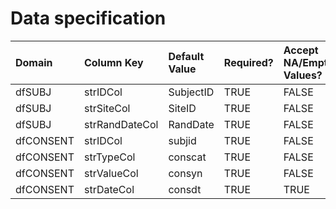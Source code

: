 # Data specification

|**Domain** |**Column Key** |**Default Value** |**Required?** |**Accept NA/Empty Values?** |**Require Unique Values?** |
|:----------|:--------------|:-----------------|:-------------|:---------------------------|:--------------------------|
|dfSUBJ     |strIDCol       |SubjectID         |TRUE          |FALSE                       |TRUE                       |
|dfSUBJ     |strSiteCol     |SiteID            |TRUE          |FALSE                       |FALSE                      |
|dfSUBJ     |strRandDateCol |RandDate          |TRUE          |FALSE                       |FALSE                      |
|dfCONSENT  |strIDCol       |subjid            |TRUE          |FALSE                       |FALSE                      |
|dfCONSENT  |strTypeCol     |conscat           |TRUE          |FALSE                       |FALSE                      |
|dfCONSENT  |strValueCol    |consyn            |TRUE          |FALSE                       |FALSE                      |
|dfCONSENT  |strDateCol     |consdt            |TRUE          |TRUE                        |FALSE                      |
